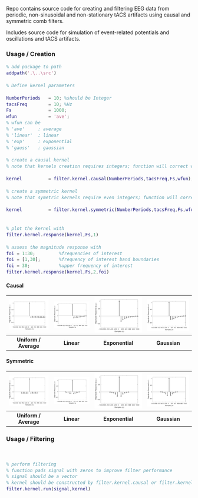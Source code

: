 Repo contains source code for creating and filtering EEG data from periodic, non-sinusoidal and non-stationary tACS artifacts using causal and symmetric comb filters.

Includes source code for simulation of event-related potentials and oscillations and tACS artifacts.

### Usage / Creation
```matlab
% add package to path
addpath('.\..\src')

% Define kernel parameters

NumberPeriods   = 10; %should be Integer
tacsFreq        = 10; %Hz
Fs              = 1000;
wfun            = 'ave';
% wfun can be
% 'ave'     : average
% 'linear'  : linear
% 'exp'     : exponential
% 'gauss'   : gaussian

% create a causal kernel
% note that kernels creation requires integers; function will correct wrong type to closest integers by rounding up

kernel          = filter.kernel.causal(NumberPeriods,tacsFreq,Fs,wfun);

% create a symmetric kernel
% note that symetric kernels require even integers; function will correct wrong type and uneven integers to closest match by rounding up

kernel          = filter.kernel.symmetric(NumberPeriods,tacsFreq,Fs,wfun);


% plot the kernel with
filter.kernel.response(kernel,Fs,1)

% assess the magnitude response with
foi = 1:30;         %frequencies of interest
foi = [1,30];       %frequency of interest band boundaries
foi = 30;           %upper frequency of interest
filter.kernel.response(kernel,Fs,2,foi)

```
#### Causal
<table>
<tr>
<th><img src="docs\img\causal\kernel_ave.png" width = "400"></th>
<th><img src="docs\img\causal\kernel_linear.png" width = "400"></th>
<th><img src="docs\img\causal\kernel_exp.png" width = "400"></th>
<th><img src="docs\img\causal\kernel_gauss.png" width = "400"></th>
</tr>
<tr>
<th><center>Uniform / Average</center></th>
<th><center>Linear</center></th>
<th><center>Exponential</center></th>
<th><center>Gaussian</center></th>
</tr>
</table>

#### Symmetric

<table>
<tr>
<th><img src="docs\img\sym\kernel_ave.png" width = "400"></th>
<th><img src="docs\img\sym\kernel_linear.png" width = "400"></th>
<th><img src="docs\img\sym\kernel_exp.png" width = "400"></th>
<th><img src="docs\img\sym\kernel_gauss.png" width = "400"></th>
</tr>
<tr>
<th><center>Uniform / Average</center></th>
<th><center>Linear</center></th>
<th><center>Exponential</center></th>
<th><center>Gaussian</center></th>
</tr>
</table>

### Usage / Filtering
```matlab


% perform filtering
% function pads signal with zeros to improve filter performance
% signal should be a vector
% kernel should be constructed by filter.kernel.causal or filter.kernel.symmetric
filter.kernel.run(signal,kernel)

```
